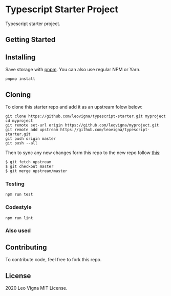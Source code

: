 # Typescript Starter Project

Typescript starter project.

## Getting Started

## Installing

Save storage with [pnpm](https://pnpm.js.org/). You can also use regular NPM or Yarn.

```
pnpmp install
```

## Cloning

To clone this starter repo and add it as an upstream folow below:

```
git clone https://github.com/leovigna/typescript-starter.git myproject
cd myproject
git remote set-url origin https://github.com/leovigna/myproject.git
git remote add upstream https://github.com/leovigna/typescript-starter.git
git push origin master
git push --all
```

Then to sync any new changes form this repo to the new repo follow [this](https://help.github.com/en/articles/syncing-a-fork):

```
$ git fetch upstream
$ git checkout master
$ git merge upstream/master
```

### Testing

```
npm run test
```

### Codestyle

```
npm run lint
```

### Also used

## Contributing

To contribute code, feel free to fork this repo.

## License

2020 Leo Vigna
MIT License.
